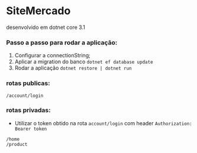 # SiteMercado

desenvolvido em dotnet core 3.1

### Passo a passo para rodar a aplicação: 
1. Configurar a connectionString;
2. Aplicar a migration do banco `dotnet ef database update`
3. Rodar a aplicação `dotnet restore | dotnet run`

### rotas publicas:
```
/account/login
```

### rotas privadas:
* Utilizar o token obtido na rota `account/login` com header `Authorization: Bearer token` 
```
/home
/product
```
